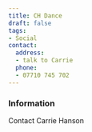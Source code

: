 ```yaml
---
title: CH Dance
draft: false
tags:
- Social
contact:
  address:
  - talk to Carrie
  phone:
  - 07710 745 702
---
```


### Information
Contact Carrie Hanson


